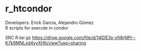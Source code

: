 # r_htcondor
Developers: Erick Garcia, Alejandro Gómez<br>
R scripts for execute in condor

SRC R.tar.gz
https://drive.google.com/file/d/14IDE3x-xfj8rNPI--K7k9MNLxd4vyXHb/view?usp=sharing

